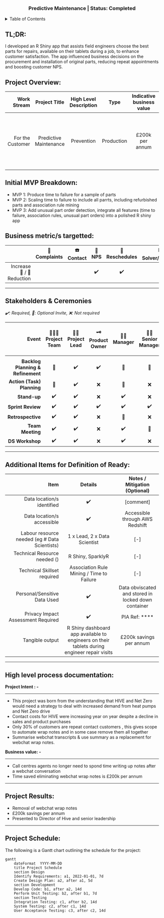 <div id="top"></div>

<h3 align="center">Predictive Maintenance | Status: Completed</h3>
</div>

<!-- TABLE OF CONTENTS -->
<details>
  <summary>Table of Contents</summary>
  <ol>
    <li>
      <a href="#project-overview">Project Overview</a>
    </li>
    <li>
      <a href="#initial-mvp-breakdown">Initial MVP Breakdown</a>
    </li>
    <li>
      <a href="#business-metric/s-targetted">Business metric/s targeted</a>
    </li>
    <li>
      <a href="#stakeholders-&-ceremonies">Stakeholders & Ceremonies</a>
    </li>
    <li>
      <a href="#additional-items-for-definition-of-ready">Additional Items for Definition of Ready</a>
    </li>
    <li>
      <a href="#high-level-process-documentation">High level process documentation</a>
    </li>
    <li>
      <a href="#Project Results">Project Results</a>
    </li>
    <li>
      <a href="#Project-Schedule">Project-Schedule</a>
    </li>
  </ol>
</details>


## TL;DR:

I developed an R Shiny app that assists field engineers choose the best parts for repairs, available on their tablets during a job, to enhance customer satisfaction. The app influenced business decisions on the procurement and installation of original parts, reducing repeat appointments and boosting customer NPS.

## Project Overview:
| Work Stream | Project Title | High Level Description | Type | Indicative business value | Initial timescale | Long Term Goal | Date Raised |
| -----------: | :-----------: | :-----------: | :-----------: | :-----------: | :-----------: | :-----------: | :-----------: |
| For the Customer | Predictive Maintenance | Prevention  | Production | £200k per annum | 5 months | Assistance to field engineers replacing and ordering parts for CHB boilers| '21 |

## Initial MVP Breakdown:
- MVP 1: Produce time to failure for a sample of parts
- MVP 2: Scaling time to failure to include all parrts, including refurbished parts and association rule mining
- MVP 3: Add unusual part order detection, integrate all features (time to failure, association rules, unusual part orders) into a polished R shiny app 


## Business metric/s targetted:
|  | 🤬 Complaints | ☎️ Contact | 🚦 NPS | 📆 Reschedules | 📊 Solver/RFT/FTF | ⏳ Efficiency/FTE | 💻 OAM |
| -----------: | :-----------: | :-----------: | :-----------: | :-----------: | :-----------: | :-----------: | :-----------: |
| Increase 🔼 / 🔽 Reduction |  |  | ✔️ | ✔️ |  | ✔️ |  |

_________________________

## Stakeholders & Ceremonies

*✔️: Required, 💬: Optional Invite, ❌: Not required*

| Event | 👨‍👩‍👦 Project Team | 👨‍🏫 Project Lead | 🗝️ Product Owner | 👨‍💻 Manager | 👩‍💼 Senior Manager | 🕵️‍♀️ Subject Matter Expert (SME)|
| -----------: | :-----------: | :-----------: | :-----------: | :-----------: | :-----------: | :-----------: |
|  |  |
| **Backlog Planning & Refinement** | 💬 | ✔️ | ✔️ | 💬 | 💬 | ❌ |
| **Action (Task) Planning** | 💬 | ✔️ | ❌ | 💬 | ❌ | ❌ |
| **Stand-up** | ✔️ | ✔️ | ❌ | ✔️ | ❌ | ❌ |
| **Sprint Review** | ✔️ | ✔️ | ✔️ | ✔️ | ✔️ | ❌ |
| **Retrospective** | ✔️ | ✔️ | ❌ | 💬 | ❌ | ❌ |
| **Team Meeting** | ✔️ | ✔️ | ❌ | ✔️ | 💬 | ❌ |
| **DS Workshop** | ✔️ | ✔️ | ❌ | ✔️ | ❌ | ❌ |

_________________________

## Additional Items for Definition of Ready:
| Item | Details | Notes / Mitigation (Optional) |
| -----------: | :-----------: | :-----------: | 
| Data location/s identified | ✔️ | [comment] |
| Data location/s accessible | ✔️ | Accessible through AWS Redshift |
| Labour resource needed (eg # Data Scientists) | 1 x Lead, 2 x Data Scientist |  [-] |
| Technical Resource needed () | R Shiny, SparklyR | [-] |
| Technical Skillset required | Association Rule Mining / Time to Failure  | [-] |
| Personal/Sensitive Data Used | ✔️ | Data obviscated and stored in locked down container  |
| Privacy Impact Assessment Required | ✔️ | PIA Ref: ****|
| Tangible output | R Shiny dashboard app available to engineers on their tablets during engineer repair visits | £200k savings per annum |


_________________________

## High level process documentation:
**Project Intent : -**  
****

- This project was born from the understanding that HIVE and Net Zero would need a strategy to deal with increased demand from heat pumps and Net Zero drive
- Contact costs for HIVE were increasing year on year despite a decline in sales and product purchases
- Only 30% of customers are repeat contact customers , this gives scope to automate wrap notes and in some case remove them all together
- Summarise webchat transcripts & use summary as a replacement for webchat wrap notes.

**Business value: -**  
****

- Call centres agents no longer need to spond time writing up notes after a webchat conversation
- Time saved eliminating webchat wrap notes is £200k per annum

****

## Project Results:


- Removal of webchat wrap notes
- £200k savings per annum
- Presented to Director of Hive and senior leadership

****

## Project Schedule:

The following is a Gantt chart outlining the schedule for the project:

```mermaid
gantt
    dateFormat  YYYY-MM-DD
    title Project Schedule
    section Design
    Identify Requirements: a1, 2022-01-01, 7d
    Create Design Plan: a2, after a1, 5d
    section Development
    Develop Code: b1, after a2, 14d
    Perform Unit Testing: b2, after b1, 7d
    section Testing
    Integration Testing: c1, after b2, 14d
    System Testing: c2, after c1, 14d
    User Acceptance Testing: c3, after c2, 14d
```
